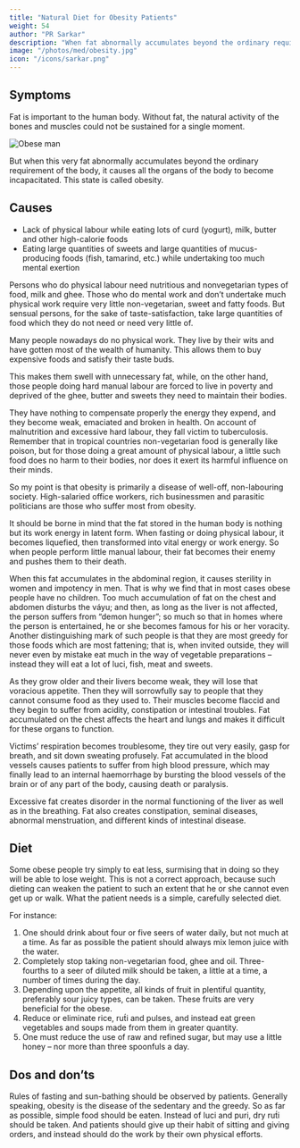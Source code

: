 ```yaml
---
title: "Natural Diet for Obesity Patients"
weight: 54
author: "PR Sarkar"
description: "When fat abnormally accumulates beyond the ordinary requirement of the body, it causes all the organs of the body to become incapacitated"
image: "/photos/med/obesity.jpg"
icon: "/icons/sarkar.png"
---
```




## Symptoms

Fat is important to the human body. Without fat, the natural activity of the bones and muscles could not be sustained for a single moment. 

![Obese man](/photos/med/obesity.jpg)

But when this very fat abnormally accumulates beyond the ordinary requirement of the body, it causes all the organs of the body to become incapacitated. This state is called obesity.

## Causes

- Lack of physical labour while eating lots of curd (yogurt), milk, butter and other high-calorie foods
- Eating large quantities of sweets and large quantities of mucus-producing foods (fish, tamarind, etc.) while undertaking too much mental exertion

Persons who do physical labour need nutritious and nonvegetarian types of food, milk and ghee. Those who do mental work and don’t undertake much physical work require very little non-vegetarian, sweet and fatty foods. But sensual persons, for the sake of taste-satisfaction, take large quantities of food which they do not need or need very little of.

Many people nowadays do no physical work. They live by their wits and have gotten most of the wealth of humanity. This allows them to buy expensive foods and satisfy their taste buds. 

This makes them swell with unnecessary fat, while, on the other hand, those people doing hard manual labour are forced to live in poverty and deprived of the ghee, butter and sweets they need to maintain their bodies.

They have nothing to compensate properly the energy they expend, and they become weak, emaciated and broken in health. On account of malnutrition and excessive hard labour, they fall victim to tuberculosis. Remember that in tropical countries non-vegetarian food is generally like poison, but for those doing a great amount of physical labour, a little such food does no harm to their bodies, nor does it exert its harmful influence on their minds.

So my point is that obesity is primarily a disease of well-off, non-labouring society. High-salaried office workers, rich businessmen and parasitic politicians are those who suffer most from obesity.

It should be borne in mind that the fat stored in the human body is nothing but its work energy in latent form. When fasting or doing physical labour, it becomes liquefied, then transformed into vital energy or work energy. So when people perform little manual labour, their fat becomes their enemy and pushes them to their death.

When this fat accumulates in the abdominal region, it causes sterility in women and impotency in men. That is why we find that in most cases obese people have no children. Too much accumulation of fat on the chest and abdomen disturbs the váyu; and then, as long as the liver is not affected, the person suffers from “demon hunger”; so much so that in homes where the person is entertained, he or she becomes famous for his or her voracity. Another distinguishing mark of such people is that they are most greedy for those foods which are most fattening; that is, when invited outside, they will never even by mistake eat much in the way of vegetable preparations – instead they will eat a lot of luci, fish, meat and sweets.

As they grow older and their livers become weak, they will lose that voracious appetite. Then they will sorrowfully say to people that they cannot consume food as they used to. Their muscles become flaccid and they begin to suffer from acidity, constipation or intestinal troubles. Fat accumulated on the chest affects the heart and lungs and makes it difficult for these organs to function. 

Victims’ respiration becomes troublesome, they tire out very easily, gasp for breath, and sit down sweating profusely. Fat accumulated in the blood vessels causes patients to suffer from high blood pressure, which may finally lead to an internal haemorrhage by bursting the blood vessels of the brain or of any part of the body, causing death or paralysis.

Excessive fat creates disorder in the normal functioning of the liver as well as in the breathing. Fat also creates constipation, seminal diseases, abnormal menstruation, and different kinds of intestinal disease.

<!-- Treatment:
First phase
Morning – Utkśepa Mudrá, Diirgha Prańáma, Yogamudrá and Bhújauṋgásana.
Evening – Matsyamudrá, Naokásana, Pashcimottánásana and Matsyendrásana.
After gaining some mastery over these ásanas, begin the second phase.
Second phase
Morning – Utkśepa Mudrá, Diirgha Prańáma, Yogamudrá, Bhújauṋgásana and Padahastásana.
Evening – Matsyamudrá, Naokásana, Pashcimottánásana and Matsyendrásana.
After gaining some mastery over these ásanas, begin the third phase.
Third phase
Morning – Utkśepa Mudrá, Yogamudrá, Diirgha Prańáma, Bhújauṋgásana, Karmásana and Garud́ásana.
Evening – Naokásana, Pashcimottánásana, Matsyendrásana and Kurmakásana. -->

## Diet

Some obese people try simply to eat less, surmising that in doing so they will be able to lose weight. This is not a correct approach, because such dieting can weaken the patient to such an extent that he or she cannot even get up or walk. What the patient needs is a simple, carefully selected diet. 

For instance:

1. One should drink about four or five seers of water daily, but not much at a time. As far as possible the patient should always mix lemon juice with the water.
2. Completely stop taking non-vegetarian food, ghee and oil. Three-fourths to a seer of diluted milk should be taken, a little at a time, a number of times during the day.
3. Depending upon the appetite, all kinds of fruit in plentiful quantity, preferably sour juicy types, can be taken. These fruits are very beneficial for the obese.
4. Reduce or eliminate rice, rut́i and pulses, and instead eat green vegetables and soups made from them in greater quantity.
5. One must reduce the use of raw and refined sugar, but may use a little honey – nor more than three spoonfuls a day.


## Dos and don’ts

Rules of fasting and sun-bathing should be observed by patients. Generally speaking, obesity is the disease of the sedentary and the greedy. So as far as possible, simple food should be eaten. Instead of luci and puri, dry rut́i should be taken. And patients should give up their habit of sitting and giving orders, and instead should do the work by their own physical efforts.